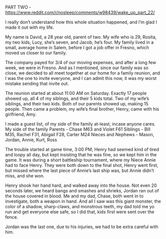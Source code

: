 PART TWO - https://www.reddit.com/r/nosleep/comments/w98439/wake_up_part_22/

I really don’t understand how this whole situation happened, and I’m glad I made it out with my life.

My name is David, a 28 year old, parent of two. My wife who is 29, Rosita, my two kids, Lucy, she’s seven, and Jacob, he’s four. My family lived in a small, average home in Salem, before I got a job offer in Fresno, which moved us closer to our family.

The company payed for 3/4 of our moving expenses, and after a long few week, we were in Fresno. And as I mentioned, since our family was so close, we decided to all meet together at our home for a family reunion, and I was the one to invite everyone, and I can admit this now, it was my worst mistake sending that invite out.

The reunion started at about 11:00 AM on Saturday. Exactly 17 people showed up, all 4 of my siblings, and their 5 kids total. Two of my wife’s siblings, and their two kids. Both of our parents showed up, making 15 people. Then came a problem, my wife’s final brother, Henry, came with his girlfriend, Amy.

I made a guest list, of my side of the family at-least, incase anyone cares.
My side of the family
Parents - Chase M63 and Violet F61
Siblings - Bill M35, Rachel F31, Abigail F28, Carter M24
Nieces and Nephews - Mason, Jordan, Annie, Kurt, Ross

The trouble started at game time, 3:00 PM, Henry had seemed kind of tired and loopy all day, but kept insisting that he was fine, so we kept him in the game. It was during a short battleship tournament, where my Niece Annie had to face Henry. They were both down to the final shot, Henry went first, but missed where the last piece of Annie’s last ship was, but Annie didn’t miss, and she won.

Henry shook her hand hard, and walked away into the house. Not even 20 seconds later, we heard bangs and smashes and shrieks, Jordan ran out of the house covered in blood. Me and my dad, Chase, both went in to investigate, both a weapon in hand. And all I saw was this giant monster, the color of a shadow, sharp-claws, and monstrous teeth, my dad told me yo run and get everyone else safe, so I did that, kids first were sent over the fence.

Jordan was the last one, due to his injuries, we had to be extra careful with him.